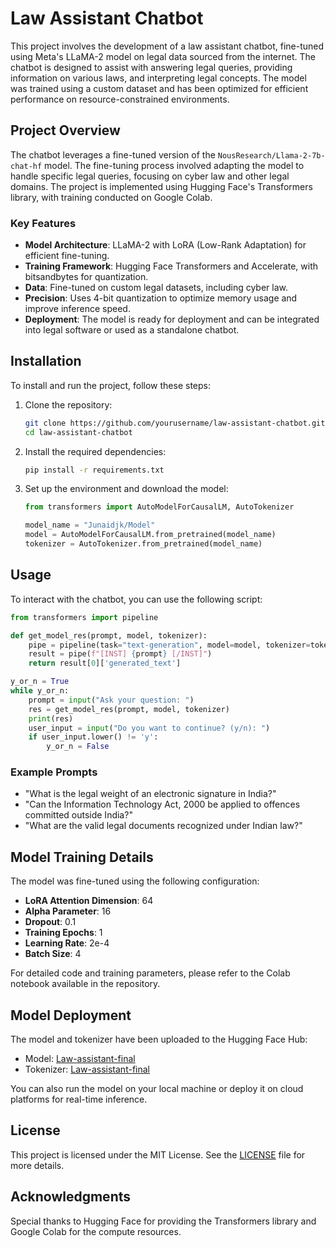 
# Law Assistant Chatbot

This project involves the development of a law assistant chatbot, fine-tuned using Meta's LLaMA-2 model on legal data sourced from the internet. The chatbot is designed to assist with answering legal queries, providing information on various laws, and interpreting legal concepts. The model was trained using a custom dataset and has been optimized for efficient performance on resource-constrained environments.

## Project Overview

The chatbot leverages a fine-tuned version of the `NousResearch/Llama-2-7b-chat-hf` model. The fine-tuning process involved adapting the model to handle specific legal queries, focusing on cyber law and other legal domains. The project is implemented using Hugging Face's Transformers library, with training conducted on Google Colab.

### Key Features

- **Model Architecture**: LLaMA-2 with LoRA (Low-Rank Adaptation) for efficient fine-tuning.
- **Training Framework**: Hugging Face Transformers and Accelerate, with bitsandbytes for quantization.
- **Data**: Fine-tuned on custom legal datasets, including cyber law.
- **Precision**: Uses 4-bit quantization to optimize memory usage and improve inference speed.
- **Deployment**: The model is ready for deployment and can be integrated into legal software or used as a standalone chatbot.

## Installation

To install and run the project, follow these steps:

1. Clone the repository:
    ```bash
    git clone https://github.com/yourusername/law-assistant-chatbot.git
    cd law-assistant-chatbot
    ```

2. Install the required dependencies:
    ```bash
    pip install -r requirements.txt
    ```

3. Set up the environment and download the model:
    ```python
    from transformers import AutoModelForCausalLM, AutoTokenizer
    
    model_name = "Junaidjk/Model"
    model = AutoModelForCausalLM.from_pretrained(model_name)
    tokenizer = AutoTokenizer.from_pretrained(model_name)
    ```

## Usage

To interact with the chatbot, you can use the following script:

```python
from transformers import pipeline

def get_model_res(prompt, model, tokenizer):
    pipe = pipeline(task="text-generation", model=model, tokenizer=tokenizer, max_length=300)
    result = pipe(f"[INST] {prompt} [/INST]")
    return result[0]['generated_text']

y_or_n = True
while y_or_n:
    prompt = input("Ask your question: ")
    res = get_model_res(prompt, model, tokenizer)
    print(res)
    user_input = input("Do you want to continue? (y/n): ")
    if user_input.lower() != 'y':
        y_or_n = False
```

### Example Prompts

- "What is the legal weight of an electronic signature in India?"
- "Can the Information Technology Act, 2000 be applied to offences committed outside India?"
- "What are the valid legal documents recognized under Indian law?"

## Model Training Details

The model was fine-tuned using the following configuration:

- **LoRA Attention Dimension**: 64
- **Alpha Parameter**: 16
- **Dropout**: 0.1
- **Training Epochs**: 1
- **Learning Rate**: 2e-4
- **Batch Size**: 4

For detailed code and training parameters, please refer to the Colab notebook available in the repository.

## Model Deployment

The model and tokenizer have been uploaded to the Hugging Face Hub:

- Model: [Law-assistant-final](https://huggingface.co/Junaidjk/Model)
- Tokenizer: [Law-assistant-final](https://huggingface.co/Junaidjk/Model)

You can also run the model on your local machine or deploy it on cloud platforms for real-time inference.

## License

This project is licensed under the MIT License. See the [LICENSE](LICENSE) file for more details.

## Acknowledgments

Special thanks to Hugging Face for providing the Transformers library and Google Colab for the compute resources.
